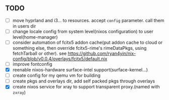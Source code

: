 ## TODO
- [ ] move hyprland and i3... to resources. accept `config` parameter. call them in users dir
- [ ] change locale config from system level(nixos configuration) to user level(home-manager)
- [ ] consider automation of fcitx5 addon cache(put addon cache to cloud or something else, then override fcitx5-rime's rimeDataPkgs, using fetchTarball or other). see https://github.com/ryan4yin/nix-config/blob/v0.0.4/overlays/fcitx5/default.nix
- [ ] improve fontconfig 
- [x] reenable nixos-hardware surface-intel support(surface-kernel...)
- [ ] create config for my qemu vm for building
- [ ] create pkgs and overlays dir, add self packed pkgs through overlays
- [x] create nixos service for xray to support transparent proxy.(named with `zxray`)
